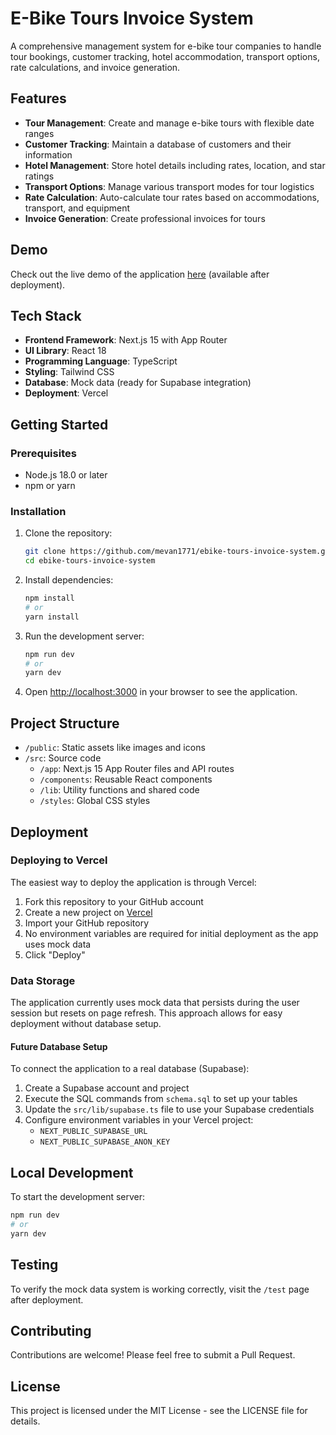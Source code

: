 # E-Bike Tours Invoice System

A comprehensive management system for e-bike tour companies to handle tour bookings, customer tracking, hotel accommodation, transport options, rate calculations, and invoice generation.

## Features

- **Tour Management**: Create and manage e-bike tours with flexible date ranges
- **Customer Tracking**: Maintain a database of customers and their information
- **Hotel Management**: Store hotel details including rates, location, and star ratings
- **Transport Options**: Manage various transport modes for tour logistics
- **Rate Calculation**: Auto-calculate tour rates based on accommodations, transport, and equipment
- **Invoice Generation**: Create professional invoices for tours

## Demo

Check out the live demo of the application [here](https://ebike-tours-invoice-system.vercel.app/) (available after deployment).

## Tech Stack

- **Frontend Framework**: Next.js 15 with App Router
- **UI Library**: React 18
- **Programming Language**: TypeScript
- **Styling**: Tailwind CSS
- **Database**: Mock data (ready for Supabase integration)
- **Deployment**: Vercel

## Getting Started

### Prerequisites

- Node.js 18.0 or later
- npm or yarn

### Installation

1. Clone the repository:
   ```bash
   git clone https://github.com/mevan1771/ebike-tours-invoice-system.git
   cd ebike-tours-invoice-system
   ```

2. Install dependencies:
   ```bash
   npm install
   # or
   yarn install
   ```

3. Run the development server:
   ```bash
   npm run dev
   # or
   yarn dev
   ```

4. Open [http://localhost:3000](http://localhost:3000) in your browser to see the application.

## Project Structure

- `/public`: Static assets like images and icons
- `/src`: Source code
  - `/app`: Next.js 15 App Router files and API routes
  - `/components`: Reusable React components
  - `/lib`: Utility functions and shared code
  - `/styles`: Global CSS styles

## Deployment

### Deploying to Vercel

The easiest way to deploy the application is through Vercel:

1. Fork this repository to your GitHub account
2. Create a new project on [Vercel](https://vercel.com)
3. Import your GitHub repository
4. No environment variables are required for initial deployment as the app uses mock data
5. Click "Deploy"

### Data Storage

The application currently uses mock data that persists during the user session but resets on page refresh. This approach allows for easy deployment without database setup.

#### Future Database Setup

To connect the application to a real database (Supabase):

1. Create a Supabase account and project
2. Execute the SQL commands from `schema.sql` to set up your tables
3. Update the `src/lib/supabase.ts` file to use your Supabase credentials
4. Configure environment variables in your Vercel project:
   - `NEXT_PUBLIC_SUPABASE_URL`
   - `NEXT_PUBLIC_SUPABASE_ANON_KEY`

## Local Development

To start the development server:

```bash
npm run dev
# or
yarn dev
```

## Testing

To verify the mock data system is working correctly, visit the `/test` page after deployment.

## Contributing

Contributions are welcome! Please feel free to submit a Pull Request.

## License

This project is licensed under the MIT License - see the LICENSE file for details.